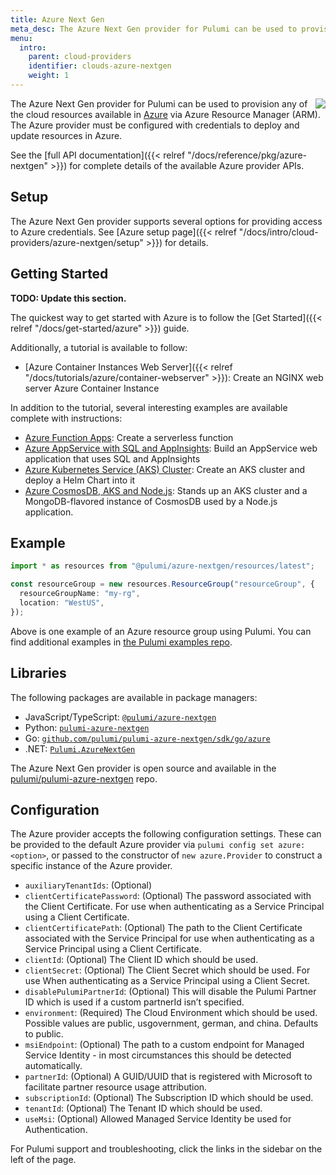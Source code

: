 ```yaml
---
title: Azure Next Gen
meta_desc: The Azure Next Gen provider for Pulumi can be used to provision any of the cloud resources available in Azure via Azure Resource Manager (ARM).
menu:
  intro:
    parent: cloud-providers
    identifier: clouds-azure-nextgen
    weight: 1
---
```


<img src="/logos/tech/azure.svg" align="right" class="h-16 px-8 pb-4">

The Azure Next Gen provider for Pulumi can be used to provision any of the cloud resources available in [Azure](https://azure.microsoft.com/en-us/) via Azure Resource Manager (ARM).  The Azure provider must be configured with credentials to deploy and update resources in Azure.

See the [full API documentation]({{< relref "/docs/reference/pkg/azure-nextgen" >}}) for complete details of the available Azure provider APIs.

## Setup

The Azure Next Gen provider supports several options for providing access to Azure credentials.  See [Azure setup page]({{< relref "/docs/intro/cloud-providers/azure-nextgen/setup" >}}) for details.

## Getting Started

**TODO: Update this section.**

The quickest way to get started with Azure is to follow the [Get Started]({{< relref "/docs/get-started/azure" >}}) guide.

Additionally, a tutorial is available to follow:

* [Azure Container Instances Web Server]({{< relref "/docs/tutorials/azure/container-webserver" >}}): Create an NGINX web server Azure Container Instance

In addition to the tutorial, several interesting examples are available complete with instructions:

* [Azure Function Apps](https://github.com/pulumi/examples/tree/master/azure-ts-functions): Create a serverless function
* [Azure AppService with SQL and AppInsights](https://github.com/pulumi/examples/tree/master/azure-ts-appservice): Build an AppService web application that uses SQL and AppInsights
* [Azure Kubernetes Service (AKS) Cluster](https://github.com/pulumi/examples/tree/master/azure-ts-aks-helm): Create an AKS cluster and deploy a Helm Chart into it
* [Azure CosmosDB, AKS and Node.js](https://github.com/pulumi/examples/tree/master/azure-ts-aks-mean): Stands up an AKS cluster and a MongoDB-flavored instance of CosmosDB used by a Node.js application.

## Example

```typescript
import * as resources from "@pulumi/azure-nextgen/resources/latest";

const resourceGroup = new resources.ResourceGroup("resourceGroup", {
  resourceGroupName: "my-rg",
  location: "WestUS",
});
```

Above is one example of an Azure resource group using Pulumi. You can find additional examples in [the Pulumi examples repo](https://github.com/pulumi/examples).

## Libraries

The following packages are available in package managers:

* JavaScript/TypeScript: [`@pulumi/azure-nextgen`](https://www.npmjs.com/package/@pulumi/azure-nextgen)
* Python: [`pulumi-azure-nextgen`](https://pypi.org/project/pulumi-azure-nextgen/)
* Go: [`github.com/pulumi/pulumi-azure-nextgen/sdk/go/azure`](https://github.com/pulumi/pulumi-azure-nextgen)
* .NET: [`Pulumi.AzureNextGen`](https://www.nuget.org/packages/Pulumi.AzureNextGen)

The Azure Next Gen provider is open source and available in the [pulumi/pulumi-azure-nextgen](https://github.com/pulumi/pulumi-azure-nextgen) repo.

## Configuration

The Azure provider accepts the following configuration settings.  These can be provided to the default Azure provider via `pulumi config set azure:<option>`, or passed to the constructor of `new azure.Provider` to construct a specific instance of the Azure provider.

* `auxiliaryTenantIds`: (Optional)
* `clientCertificatePassword`: (Optional) The password associated with the Client Certificate. For use when authenticating as a Service Principal using a Client Certificate.
* `clientCertificatePath`: (Optional) The path to the Client Certificate associated with the Service Principal for use when authenticating as a Service Principal using a Client Certificate.
* `clientId`: (Optional) The Client ID which should be used.
* `clientSecret`: (Optional) The Client Secret which should be used. For use When authenticating as a Service Principal using a Client Secret.
* `disablePulumiPartnerId`: (Optional) This will disable the Pulumi Partner ID which is used if a custom partnerId isn’t specified.
* `environment`: (Required) The Cloud Environment which should be used. Possible values are public, usgovernment, german, and china. Defaults to public.
* `msiEndpoint`: (Optional) The path to a custom endpoint for Managed Service Identity - in most circumstances this should be detected automatically.
* `partnerId`: (Optional) A GUID/UUID that is registered with Microsoft to facilitate partner resource usage attribution.
* `subscriptionId`: (Optional) The Subscription ID which should be used.
* `tenantId`: (Optional) The Tenant ID which should be used.
* `useMsi`: (Optional) Allowed Managed Service Identity be used for Authentication.

For Pulumi support and troubleshooting, click the links in the sidebar on the left of the page.
